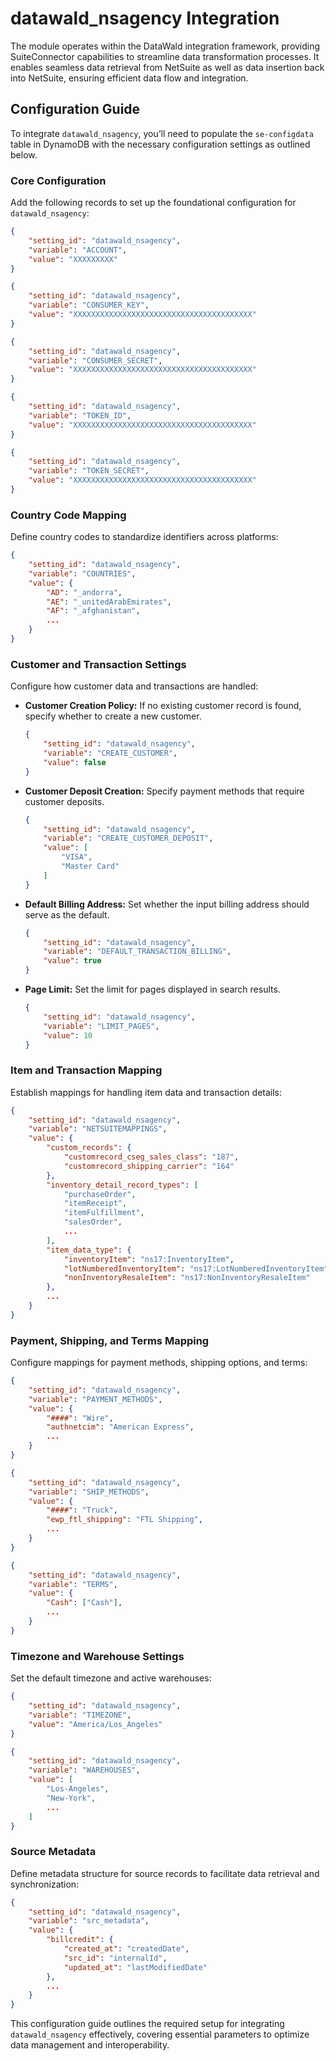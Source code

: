 # datawald_nsagency Integration

The module operates within the DataWald integration framework, providing SuiteConnector capabilities to streamline data transformation processes. It enables seamless data retrieval from NetSuite as well as data insertion back into NetSuite, ensuring efficient data flow and integration.

## Configuration Guide

To integrate `datawald_nsagency`, you’ll need to populate the `se-configdata` table in DynamoDB with the necessary configuration settings as outlined below.

### Core Configuration

Add the following records to set up the foundational configuration for `datawald_nsagency`:

```json
{
    "setting_id": "datawald_nsagency",
    "variable": "ACCOUNT",
    "value": "XXXXXXXXX"
}
```

```json
{
    "setting_id": "datawald_nsagency",
    "variable": "CONSUMER_KEY",
    "value": "XXXXXXXXXXXXXXXXXXXXXXXXXXXXXXXXXXXXXXXX"
}
```

```json
{
    "setting_id": "datawald_nsagency",
    "variable": "CONSUMER_SECRET",
    "value": "XXXXXXXXXXXXXXXXXXXXXXXXXXXXXXXXXXXXXXXX"
}
```

```json
{
    "setting_id": "datawald_nsagency",
    "variable": "TOKEN_ID",
    "value": "XXXXXXXXXXXXXXXXXXXXXXXXXXXXXXXXXXXXXXXX"
}
```

```json
{
    "setting_id": "datawald_nsagency",
    "variable": "TOKEN_SECRET",
    "value": "XXXXXXXXXXXXXXXXXXXXXXXXXXXXXXXXXXXXXXXX"
}
```

### Country Code Mapping

Define country codes to standardize identifiers across platforms:

```json
{
    "setting_id": "datawald_nsagency",
    "variable": "COUNTRIES",
    "value": {
        "AD": "_andorra",
        "AE": "_unitedArabEmirates",
        "AF": "_afghanistan",
        ...
    }
}
```

### Customer and Transaction Settings

Configure how customer data and transactions are handled:

- **Customer Creation Policy:** If no existing customer record is found, specify whether to create a new customer.

  ```json
  {
      "setting_id": "datawald_nsagency",
      "variable": "CREATE_CUSTOMER",
      "value": false
  }
  ```

- **Customer Deposit Creation:** Specify payment methods that require customer deposits.

  ```json
  {
      "setting_id": "datawald_nsagency",
      "variable": "CREATE_CUSTOMER_DEPOSIT",
      "value": [
          "VISA",
          "Master Card"
      ]
  }
  ```

- **Default Billing Address:** Set whether the input billing address should serve as the default.

  ```json
  {
      "setting_id": "datawald_nsagency",
      "variable": "DEFAULT_TRANSACTION_BILLING",
      "value": true
  }
  ```

- **Page Limit:** Set the limit for pages displayed in search results.

  ```json
  {
      "setting_id": "datawald_nsagency",
      "variable": "LIMIT_PAGES",
      "value": 10
  }
  ```

### Item and Transaction Mapping

Establish mappings for handling item data and transaction details:

```json
{
    "setting_id": "datawald_nsagency",
    "variable": "NETSUITEMAPPINGS",
    "value": {
        "custom_records": {
            "customrecord_cseg_sales_class": "187",
            "customrecord_shipping_carrier": "164"
        },
        "inventory_detail_record_types": [
            "purchaseOrder",
            "itemReceipt",
            "itemFulfillment",
            "salesOrder",
            ...
        ],
        "item_data_type": {
            "inventoryItem": "ns17:InventoryItem",
            "lotNumberedInventoryItem": "ns17:LotNumberedInventoryItem",
            "nonInventoryResaleItem": "ns17:NonInventoryResaleItem"
        },
        ...
    }
}
```

### Payment, Shipping, and Terms Mapping

Configure mappings for payment methods, shipping options, and terms:

```json
{
    "setting_id": "datawald_nsagency",
    "variable": "PAYMENT_METHODS",
    "value": {
        "####": "Wire",
        "authnetcim": "American Express",
        ...
    }
}
```

```json
{
    "setting_id": "datawald_nsagency",
    "variable": "SHIP_METHODS",
    "value": {
        "####": "Truck",
        "ewp_ftl_shipping": "FTL Shipping",
        ...
    }
}
```

```json
{
    "setting_id": "datawald_nsagency",
    "variable": "TERMS",
    "value": {
        "Cash": ["Cash"],
        ...
    }
}
```

### Timezone and Warehouse Settings

Set the default timezone and active warehouses:

```json
{
    "setting_id": "datawald_nsagency",
    "variable": "TIMEZONE",
    "value": "America/Los_Angeles"
}
```

```json
{
    "setting_id": "datawald_nsagency",
    "variable": "WAREHOUSES",
    "value": [
        "Los-Angeles",
        "New-York",
        ...
    ]
}
```

### Source Metadata

Define metadata structure for source records to facilitate data retrieval and synchronization:

```json
{
    "setting_id": "datawald_nsagency",
    "variable": "src_metadata",
    "value": {
        "billcredit": {
            "created_at": "createdDate",
            "src_id": "internalId",
            "updated_at": "lastModifiedDate"
        },
        ...
    }
}
```

This configuration guide outlines the required setup for integrating `datawald_nsagency` effectively, covering essential parameters to optimize data management and interoperability.